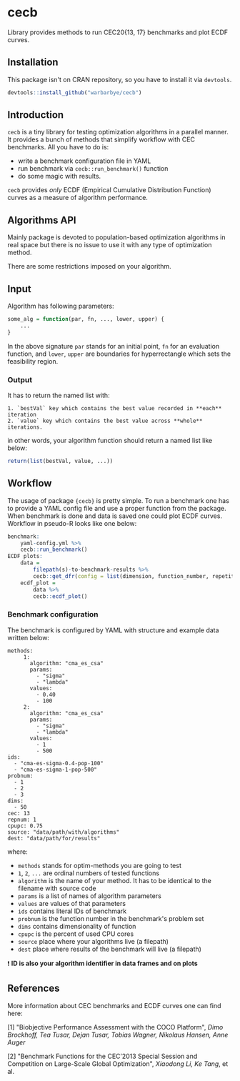 # cecb

Library provides methods to run CEC20{13, 17} benchmarks and plot ECDF curves.

## Installation

This package isn't on CRAN repository, so you have to install it via `devtools`.

```r
devtools::install_github("warbarbye/cecb")
```

## Introduction

`cecb` is a tiny library for testing optimization algorithms in a parallel manner. It provides a bunch of methods that simplify workflow with CEC benchmarks. All you have to do is:

* write a benchmark configuration file in YAML
* run benchmark via `cecb::run_benchmark()` function
* do some magic with results.

`cecb` provides *only* ECDF (Empirical Cumulative Distribution Function) curves as a measure of algorithm performance.

## Algorithms API

Mainly package is devoted to population-based optimization algorithms in real space but there is no issue to use it with any type of optimization method. 

There are some restrictions imposed on your algorithm.

## Input

Algorithm has following parameters: 

```r
some_alg = function(par, fn, ..., lower, upper) {
	...
}
```
In the above signature `par` stands for an initial point, `fn` for an evaluation function, and `lower`, `upper` are boundaries for hyperrectangle which sets the feasibility region.


### Output 
It has to return the named list with:

	1. `bestVal` key which contains the best value recorded in **each** iteration
	2. `value` key which contains the best value across **whole** iterations.

in other words, your algorithm function should return a named list like below:

```r
return(list(bestVal, value, ...))
```

## Workflow

The usage of package `{cecb}` is pretty simple. 
To run a benchmark one has to provide a YAML config file and use a proper function from the package. 
When benchmark is done and data is saved one could plot ECDF curves. Workflow in pseudo-R looks like one below:

```r
benchmark:
	yaml-config.yml %>%
	cecb::run_benchmark() 
ECDF plots:
	data = 
		filepath(s)-to-benchmark-results %>%
		cecb::get_dfr(config = list(dimension, function_number, repetitions))
	ecdf_plot = 
		data %>%
		cecb::ecdf_plot()
```


### Benchmark configuration

The benchmark is configured by YAML with structure and example data written below:

```
methods:
     1: 
       algorithm: "cma_es_csa"
       params:
         - "sigma"
         - "lambda"
       values:
         - 0.40
         - 100
     2: 
       algorithm: "cma_es_csa"
       params:
         - "sigma"
         - "lambda"
       values:
         - 1
         - 500
ids:
  - "cma-es-sigma-0.4-pop-100"
  - "cma-es-sigma-1-pop-500"
probnum:
  - 1
  - 2
  - 3
dims:
  - 50
cec: 13
repnum: 1
cpupc: 0.75
source: "data/path/with/algorithms"
dest: "data/path/for/results"
```

where:

* `methods` stands for optim-methods you are going to test
* `1`, `2`, `...` are ordinal numbers of tested functions
* `algorithm` is the name of your method. It has to be identical to the filename with source code
* `params` is a list of names of algorithm parameters
* `values` are values of that parameters 
* `ids` contains literal IDs of benchmark 
* `probnum` is the function number in the benchmark's problem set
* `dims` contains dimensionality of function
* `cpupc` is the percent of used CPU cores
* `source` place where your algorithms live (a filepath)
* `dest` place where results of the benchmark will live (a filepath) 

:heavy_exclamation_mark: **ID is also your algorithm identifier in data frames and on plots** 

## References 

More information about CEC benchmarks and ECDF curves one can find here: 

[1] "Biobjective Performance Assessment with the COCO Platform", _Dimo Brockhoff, Tea Tusar, Dejan Tusar, Tobias Wagner, Nikolaus Hansen, Anne Auger_

[2] "Benchmark Functions for the CEC’2013 Special Session and Competition on Large-Scale Global Optimization", _Xiaodong Li, Ke Tang_, et al.
